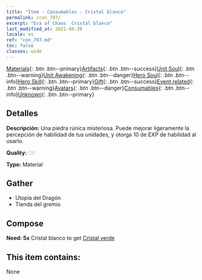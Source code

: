 ```yaml
---
title: "Item - Consumables - Cristal blanco"
permalink: /con_707/
excerpt: "Era of Chaos  Cristal blanco"
last_modified_at: 2021-04-26
locale: es
ref: "con_707.md"
toc: false
classes: wide
---
```

 [Materials](/ItemsES/){: .btn .btn--primary}[Artifacts](/ItemsES/Artifacts/){: .btn .btn--success}[Unit Soul](/ItemsES/UnitSoul/){: .btn .btn--warning}[Unit Awakening](/ItemsES/UnitAwakening/){: .btn .btn--danger}[Hero Soul](/ItemsES/HeroSoul/){: .btn .btn--info}[Hero Skill](/ItemsES/HeroSkill/){: .btn .btn--primary}[Gift](/ItemsES/Gift/){: .btn .btn--success}[Event related](/ItemsES/Events/){: .btn .btn--warning}[Avatars](/ItemsES/Avatars/){: .btn .btn--danger}[Consumables](/ItemsES/Consumables/){: .btn .btn--info}[Unknown](/ItemsES/Unknown/){: .btn .btn--primary}

## Detalles
 **Descripción:** Una piedra rúnica misteriosa. Puede mejorar ligeramente la percepción de habilidad de tus unidades, y otorga 10 de EXP de habilidad al usarlo.

 **Quality:** <span style="color: #C0C0C0">OK</span>

 **Type:** Material

## Gather

*    Utopía del Dragón 
*    Tienda del gremio 

## Compose

 **Need: 5x** Cristal blanco to get [Cristal verde](/ItemsES/con_711/)

## This item contains:

  None

